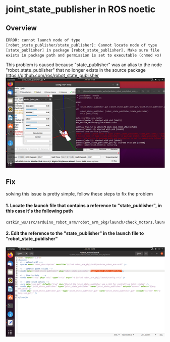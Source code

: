 # joint_state_publisher in ROS noetic

## Overview
    ERROR: cannot launch node of type [robot_state_publisher/state_publisher]: Cannot locate node of type [state_publisher] in package [robot_state_publisher]. Make sure file exists in package path and permission is set to executable (chmod +x)
    
This problem is caused because "state_publisher" was an alias to the node "robot_state_publisher" that no longer exists in the source package https://github.com/ros/robot_state_publisher
![joint_state](joint_state_publisher-issue.png)

## Fix

solving this issue is pretty simple, follow these steps to fix the problem

#### 1. Locate the launch file that contains a reference to "state_publisher", in this case it's the following path

    catkin_ws/src/arduino_robot_arm/robot_arm_pkg/launch/check_motors.launch
    
#### 2. Edit the reference to the "state_publisher" in the launch file to "robot_state_publisher"
![result](fix-RSP.png)
